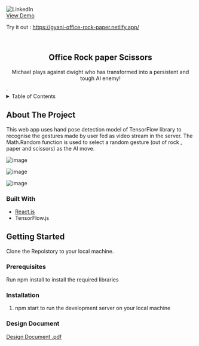 <div id="top"></div>
<!--
*** Thanks for checking out the Best-README-Template. If you have a suggestion
*** that would make this better, please fork the repo and create a pull request
*** or simply open an issue with the tag "enhancement".
*** Don't forget to give the project a star!
*** Thanks again! Now go create something AMAZING! :D
-->






![LinkedIn][linkedin-shield]
<br>
 <a href="https://www.youtube.com/watch?v=JNc_P6rwGwk">View Demo</a>
 
 Try it out : https://gyani-office-rock-paper.netlify.app/



<!-- PROJECT LOGO -->
<br />


  <h2 align="center">Office Rock paper Scissors</h2>

  <p align="center">
    Michael plays against dwight who has transformed into a persistent and tough AI enemy! 
    <br />
   
  
  
   
  </p>
    
</div>
 ·
   
<br>



<!-- TABLE OF CONTENTS -->
<details>
  <summary>Table of Contents</summary>
  <ol>
    <li>
      <a href="#about-the-project">About The Project</a>
      <ul>
        <li><a href="#built-with">Built With</a></li>
      </ul>
    </li>
    <li>
      <a href="#getting-started">Getting Started</a>
      <ul>
        <li><a href="#prerequisites">Prerequisites</a></li>
        <li><a href="#installation">Installation</a></li>
      </ul>
    </li>
  
  </ol>
</details>



<!-- ABOUT THE PROJECT -->
## About The Project



This web app uses hand pose detection model of TensorFlow library to recognise the gestures made by user fed as video stream in the server. The Math.Random function is used to 
select a random gesture (out of rock , paper and scissors) as the AI move. 

![image](https://user-images.githubusercontent.com/62829009/158286764-b05df084-7690-4ab7-ad42-02bc6ed458e9.png)


![image](https://user-images.githubusercontent.com/62829009/158286806-1b8fc957-bc72-4356-b262-8138ed7e7883.png)

![image](https://user-images.githubusercontent.com/62829009/158286847-4ad60adc-6e79-4878-a9d7-321db676af6f.png)





### Built With




* [React.js](https://reactjs.org/)
* TensorFlow.js





<!-- GETTING STARTED -->
## Getting Started

Clone the Repoistory to your local machine.

### Prerequisites

Run npm install to install the required libraries

### Installation



1. npm start to run the development server on your local machine

### Design Document

[Design Document .pdf](https://github.com/Gyaniultimate/office-rock-paper/files/8249672/Design.Document.pdf)




[linkedin-shield]: https://img.shields.io/badge/-LinkedIn-black.svg?style=for-the-badge&logo=linkedin&colorB=555
[linkedin-url]:https://www.linkedin.com/in/gyanendra-prakash-a65122168/

